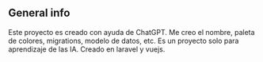 ## General info
Este proyecto es creado con ayuda de ChatGPT. Me creo el nombre, paleta de colores, migrations, modelo de datos, etc.
Es un proyecto solo para aprendizaje de las IA. Creado en laravel y vuejs.
